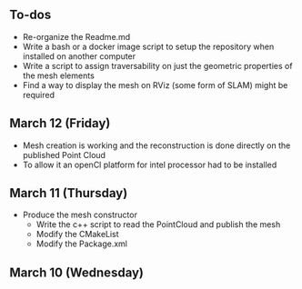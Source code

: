 ## To-dos
- Re-organize the Readme.md
- Write a bash or a docker image script to setup the repository when installed on another computer
- Write a script to assign traversability on just the geometric properties of the mesh elements
- Find a way to display the mesh on RViz (some form of SLAM) might be required

## March 12 (Friday)
- Mesh creation is working and the reconstruction is done directly on the published Point Cloud
- To allow it an openCl platform for intel processor had to be installed

## March 11 (Thursday)
- Produce the mesh constructor
  - Write the c++ script to read the PointCloud and publish the mesh
  - Modify the CMakeList 
  - Modify the Package.xml 

## March 10 (Wednesday)


